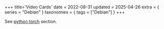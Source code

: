 +++
title='Video Cards'
date = 2022-08-31
updated = 2025-04-26
extra = { series = "Debian" }
taxonomies = { tags = ["Debian"] }
+++

See [python torch](@/python/pytorch.md) section.
